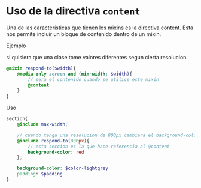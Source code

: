 # Uso de la directiva `content`

Una de las características que tienen los mixins es la directiva content. Esta nos permite incluir un bloque de contenido dentro de un mixin.

Ejemplo 

si quisiera que una clase tome valores diferentes segun cierta resolucion 

```scss
@mixin respond-to($width){
    @media only screen and (min-width: $width){
        // sera el contenido cuando se utilice este mixin
        @content
    }
}
```

Uso
```scss
section{
    @include max-width;

    // cuando tenga una resolucion de 800px cambiara el background-color
    @include respond-to(800px){
        // esta seccion es la que hace referencia al @content
        background-color: red
    };

    background-color: $color-lightgrey
    padding: $padding
}
```
